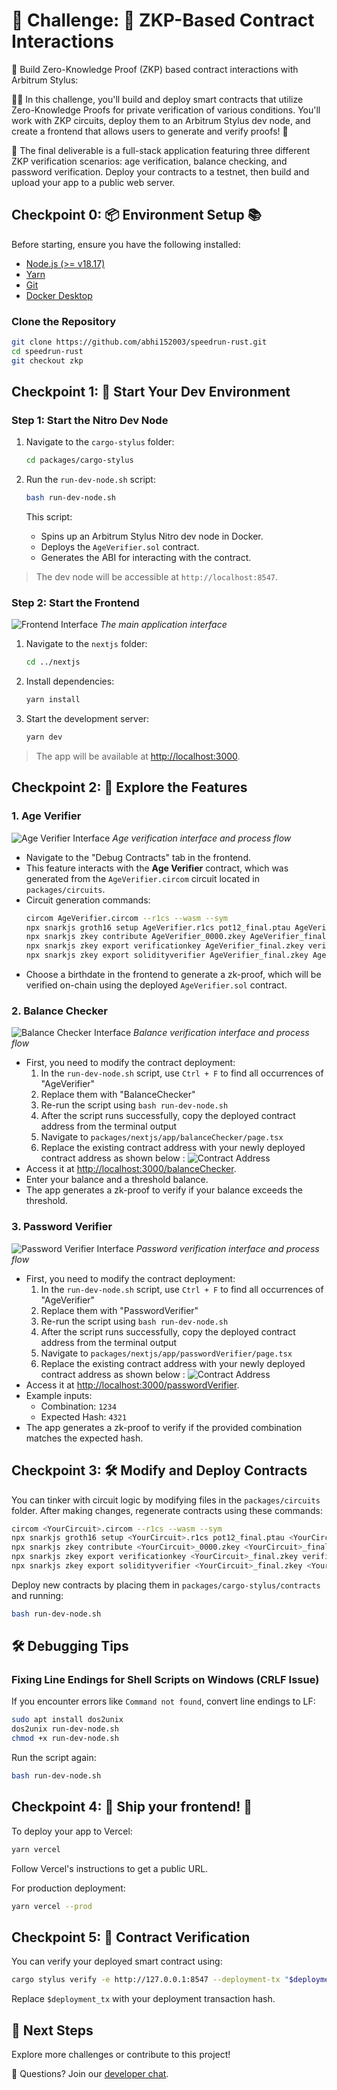 # 🚩 Challenge: 🔐 ZKP-Based Contract Interactions

🎫 Build Zero-Knowledge Proof (ZKP) based contract interactions with Arbitrum Stylus:

👷‍♀️ In this challenge, you'll build and deploy smart contracts that utilize Zero-Knowledge Proofs for private verification of various conditions. You'll work with ZKP circuits, deploy them to an Arbitrum Stylus dev node, and create a frontend that allows users to generate and verify proofs! 🚀

🌟 The final deliverable is a full-stack application featuring three different ZKP verification scenarios: age verification, balance checking, and password verification. Deploy your contracts to a testnet, then build and upload your app to a public web server.


## Checkpoint 0: 📦 Environment Setup 📚

Before starting, ensure you have the following installed:

- [Node.js (>= v18.17)](https://nodejs.org/en/download/)
- [Yarn](https://classic.yarnpkg.com/en/docs/install/)
- [Git](https://git-scm.com/downloads)
- [Docker Desktop](https://www.docker.com/products/docker-desktop)

### Clone the Repository

```bash
git clone https://github.com/abhi152003/speedrun-rust.git
cd speedrun-rust
git checkout zkp
```

## Checkpoint 1: 🚀 Start Your Dev Environment

### Step 1: Start the Nitro Dev Node

1. Navigate to the `cargo-stylus` folder:
   ```bash
   cd packages/cargo-stylus
   ```

2. Run the `run-dev-node.sh` script:
   ```bash
   bash run-dev-node.sh
   ```
   This script:
   - Spins up an Arbitrum Stylus Nitro dev node in Docker.
   - Deploys the `AgeVerifier.sol` contract.
   - Generates the ABI for interacting with the contract.

> The dev node will be accessible at `http://localhost:8547`.

### Step 2: Start the Frontend

![Frontend Interface](images/frontend-interface.png)
*The main application interface*

1. Navigate to the `nextjs` folder:
   ```bash
   cd ../nextjs
   ```

2. Install dependencies:
   ```bash
   yarn install
   ```

3. Start the development server:
   ```bash
   yarn dev
   ```

> The app will be available at [http://localhost:3000](http://localhost:3000).

## Checkpoint 2: 💫 Explore the Features

### 1. Age Verifier

![Age Verifier Interface](images/age-verifier.png)
*Age verification interface and process flow*

- Navigate to the "Debug Contracts" tab in the frontend.
- This feature interacts with the **Age Verifier** contract, which was generated from the `AgeVerifier.circom` circuit located in `packages/circuits`.
- Circuit generation commands:
  ```bash
  circom AgeVerifier.circom --r1cs --wasm --sym
  npx snarkjs groth16 setup AgeVerifier.r1cs pot12_final.ptau AgeVerifier_0000.zkey
  npx snarkjs zkey contribute AgeVerifier_0000.zkey AgeVerifier_final.zkey --name="Contributor" -v
  npx snarkjs zkey export verificationkey AgeVerifier_final.zkey verification_key.json
  npx snarkjs zkey export solidityverifier AgeVerifier_final.zkey AgeVerifier.sol
  ```
- Choose a birthdate in the frontend to generate a zk-proof, which will be verified on-chain using the deployed `AgeVerifier.sol` contract.

### 2. Balance Checker

![Balance Checker Interface](images/balance-checker.png)
*Balance verification interface and process flow*

- First, you need to modify the contract deployment:
  1. In the `run-dev-node.sh` script, use `Ctrl + F` to find all occurrences of "AgeVerifier"
  2. Replace them with "BalanceChecker"
  3. Re-run the script using `bash run-dev-node.sh`
  4. After the script runs successfully, copy the deployed contract address from the terminal output
  5. Navigate to `packages/nextjs/app/balanceChecker/page.tsx`
  6. Replace the existing contract address with your newly deployed contract address as shown below :
  ![Contract Address](images/contract-address.png)
- Access it at [http://localhost:3000/balanceChecker](http://localhost:3000/balanceChecker).
- Enter your balance and a threshold balance.
- The app generates a zk-proof to verify if your balance exceeds the threshold.

### 3. Password Verifier

![Password Verifier Interface](images/password-verifier.png)
*Password verification interface and process flow*

- First, you need to modify the contract deployment:
  1. In the `run-dev-node.sh` script, use `Ctrl + F` to find all occurrences of "AgeVerifier"
  2. Replace them with "PasswordVerifier"
  3. Re-run the script using `bash run-dev-node.sh`
  4. After the script runs successfully, copy the deployed contract address from the terminal output
  5. Navigate to `packages/nextjs/app/passwordVerifier/page.tsx`
  6. Replace the existing contract address with your newly deployed contract address as shown below : 
  ![Contract Address](images/contract-address.png)
- Access it at [http://localhost:3000/passwordVerifier](http://localhost:3000/passwordVerifier).
- Example inputs:
  - Combination: `1234`
  - Expected Hash: `4321`
- The app generates a zk-proof to verify if the provided combination matches the expected hash.

## Checkpoint 3: 🛠 Modify and Deploy Contracts

You can tinker with circuit logic by modifying files in the `packages/circuits` folder. After making changes, regenerate contracts using these commands:

```bash
circom <YourCircuit>.circom --r1cs --wasm --sym
npx snarkjs groth16 setup <YourCircuit>.r1cs pot12_final.ptau <YourCircuit>_0000.zkey
npx snarkjs zkey contribute <YourCircuit>_0000.zkey <YourCircuit>_final.zkey --name="Contributor" -v
npx snarkjs zkey export verificationkey <YourCircuit>_final.zkey verification_key.json
npx snarkjs zkey export solidityverifier <YourCircuit>_final.zkey <YourCircuit>.sol
```

Deploy new contracts by placing them in `packages/cargo-stylus/contracts` and running:

```bash
bash run-dev-node.sh
```

## 🛠️ Debugging Tips

### Fixing Line Endings for Shell Scripts on Windows (CRLF Issue)

If you encounter errors like `Command not found`, convert line endings to LF:

```bash
sudo apt install dos2unix
dos2unix run-dev-node.sh
chmod +x run-dev-node.sh
```

Run the script again:
```bash
bash run-dev-node.sh
```

## Checkpoint 4: 🚢 Ship your frontend! 🚁

To deploy your app to Vercel:

```bash
yarn vercel
```

Follow Vercel's instructions to get a public URL.

For production deployment:
```bash
yarn vercel --prod
```

## Checkpoint 5: 📜 Contract Verification

You can verify your deployed smart contract using:

```bash
cargo stylus verify -e http://127.0.0.1:8547 --deployment-tx "$deployment_tx"
```

Replace `$deployment_tx` with your deployment transaction hash.

## 🏁 Next Steps

Explore more challenges or contribute to this project!

💬 Questions? Join our [developer chat](https://t.me/joinchat/F7nCRK3kI93PoCOk).